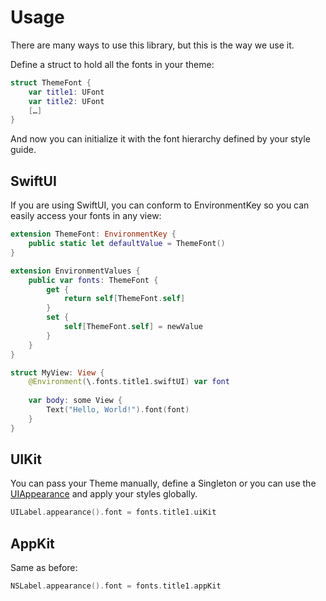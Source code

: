 # Usage

There are many ways to use this library, but this is the way we use it.

Define a struct to hold all the fonts in your theme:

```swift
struct ThemeFont {
	var title1: UFont
	var title2: UFont
	[…]
}
```

And now you can initialize it with the font hierarchy defined by your style guide.

## SwiftUI

If you are using SwiftUI, you can conform to EnvironmentKey so you can easily access your fonts in any view:

```swift
extension ThemeFont: EnvironmentKey {
	public static let defaultValue = ThemeFont()
}

extension EnvironmentValues {
	public var fonts: ThemeFont {
		get {
			return self[ThemeFont.self]
		}
		set {
			self[ThemeFont.self] = newValue
		}
	}
}

struct MyView: View {
	@Environment(\.fonts.title1.swiftUI) var font
	
	var body: some View {
		Text("Hello, World!").font(font)
	}
}
```

## UIKit

You can pass your Theme manually, define a Singleton or you can use the [UIAppearance](https://developer.apple.com/documentation/uikit/uiappearance) and apply your styles globally.

```swift
UILabel.appearance().font = fonts.title1.uiKit
```

## AppKit

Same as before:

```swift
NSLabel.appearance().font = fonts.title1.appKit
```
